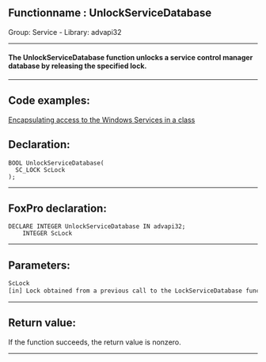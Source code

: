<link rel="stylesheet" type="text/css" href="../../css/win32api.css">  
<link rel="stylesheet" href="https://cdnjs.cloudflare.com/ajax/libs/font-awesome/4.7.0/css/font-awesome.min.css">

## Functionname : UnlockServiceDatabase
Group: Service - Library: advapi32    
***  


#### The UnlockServiceDatabase function unlocks a service control manager database by releasing the specified lock.

***  


## Code examples:
[Encapsulating access to the Windows Services in a class](../../samples/sample_476.md)  

## Declaration:
```foxpro  
BOOL UnlockServiceDatabase(
  SC_LOCK ScLock
);  
```  
***  


## FoxPro declaration:
```foxpro  
DECLARE INTEGER UnlockServiceDatabase IN advapi32;
	INTEGER ScLock  
```  
***  


## Parameters:
```txt  
ScLock
[in] Lock obtained from a previous call to the LockServiceDatabase function.  
```  
***  


## Return value:
If the function succeeds, the return value is nonzero.  
***  

